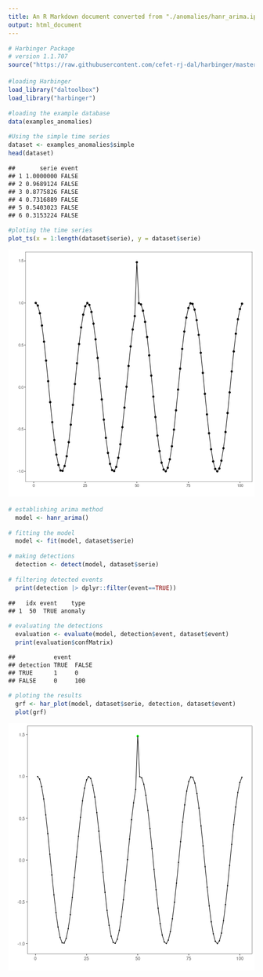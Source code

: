 ```yaml
---
title: An R Markdown document converted from "./anomalies/hanr_arima.ipynb"
output: html_document
---
```



```r
# Harbinger Package
# version 1.1.707
source("https://raw.githubusercontent.com/cefet-rj-dal/harbinger/master/jupyter.R")

#loading Harbinger
load_library("daltoolbox") 
load_library("harbinger") 
```


```r
#loading the example database
data(examples_anomalies)
```


```r
#Using the simple time series 
dataset <- examples_anomalies$simple
head(dataset)
```

```
##       serie event
## 1 1.0000000 FALSE
## 2 0.9689124 FALSE
## 3 0.8775826 FALSE
## 4 0.7316889 FALSE
## 5 0.5403023 FALSE
## 6 0.3153224 FALSE
```


```r
#ploting the time series
plot_ts(x = 1:length(dataset$serie), y = dataset$serie)
```

![plot of chunk unnamed-chunk-4](fig/hanr_arima/unnamed-chunk-4-1.png)


```r
# establishing arima method 
  model <- hanr_arima()
```


```r
# fitting the model
  model <- fit(model, dataset$serie)
```


```r
# making detections
  detection <- detect(model, dataset$serie)
```


```r
# filtering detected events
  print(detection |> dplyr::filter(event==TRUE))
```

```
##   idx event    type
## 1  50  TRUE anomaly
```


```r
# evaluating the detections
  evaluation <- evaluate(model, detection$event, dataset$event)
  print(evaluation$confMatrix)
```

```
##           event      
## detection TRUE  FALSE
## TRUE      1     0    
## FALSE     0     100
```


```r
# ploting the results
  grf <- har_plot(model, dataset$serie, detection, dataset$event)
  plot(grf)
```

![plot of chunk unnamed-chunk-10](fig/hanr_arima/unnamed-chunk-10-1.png)

